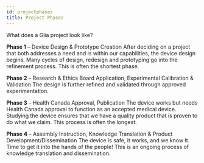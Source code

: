 ```yaml
---
id: projectphases
title: Project Phases
---
```


What does a Glia project look like?

**Phase 1** – Device Design & Prototype Creation
After deciding on a project that both addresses a need and is within our capabilities, the device design begins. Many cycles of design, redesign and prototyping go into the refinement process. This is often the shortest phase.

**Phase 2** – Research & Ethics Board Application, Experimental Calibration & Validation
The design is further refined and validated through approved experimentation.

**Phase 3** – Health Canada Approval, Publication
The device works but needs Health Canada approval to function as an accepted medical device. Studying the device ensures that we have a quality product that is proven to do what we claim. This process is often the longest.

**Phase 4** – Assembly Instruction, Knowledge Translation & Product Development/Dissemination
The device is safe, it works, and we know it. Time to get it into the hands of the people! This is an ongoing process of knowledge translation and dissemination. 
